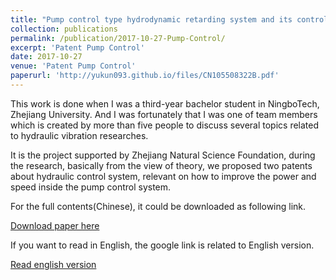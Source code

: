 ```yaml
---
title: "Pump control type hydrodynamic retarding system and its control method"
collection: publications
permalink: /publication/2017-10-27-Pump-Control/
excerpt: 'Patent Pump Control'
date: 2017-10-27
venue: 'Patent Pump Control'
paperurl: 'http://yukun093.github.io/files/CN105508322B.pdf'
---
```

This work is done when I was a third-year bachelor student in NingboTech, Zhejiang University. And I was fortunately that I was one of team members which is created by more than five people to discuss several topics related to hydraulic vibration researches.

It is the project supported by Zhejiang Natural Science Foundation, during the research, basically from the view of theory, we proposed two patents about hydraulic control system, relevant on how to improve the power and speed inside the pump control system.

For the full contents(Chinese), it could be downloaded as following link.

[Download paper here](http://academicpages.github.io/files/CN105508324B.pdf)

If you want to read in English, the google link is related to English version.

[Read english version](https://patents.google.com/patent/CN105508322B/en)

